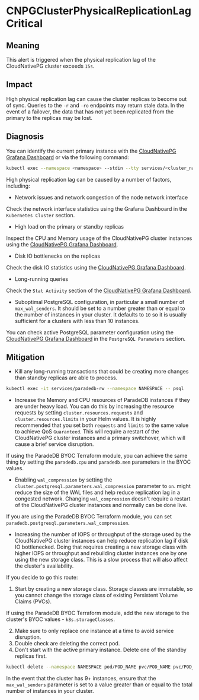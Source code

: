 CNPGClusterPhysicalReplicationLagCritical
=========================================

Meaning
-------

This alert is triggered when the physical replication lag of the CloudNativePG cluster exceeds `15s`.

Impact
------

High physical replication lag can cause the cluster replicas to become out of sync. Queries to the `-r` and `-ro` endpoints may return stale data. In the event of a failover, the data that has not yet been replicated from the primary to the replicas may be lost.

Diagnosis
---------

You can identify the current primary instance with the [CloudNativePG Grafana Dashboard](https://grafana.com/grafana/dashboards/20417-cloudnativepg/) or via the following command:

```bash
kubectl exec --namespace <namespace> --stdin --tty services/<cluster_name>-rw -- psql -c "SELECT * FROM pg_stat_replication;"
```

High physical replication lag can be caused by a number of factors, including:

- Network issues and network congestion of the node network interface

Check the network interface statistics using the Grafana Dashboard in the `Kubernetes Cluster` section.

- High load on the primary or standby replicas

Inspect the CPU and Memory usage of the CloudNativePG cluster instances using the [CloudNativePG Grafana Dashboard](https://grafana.com/grafana/dashboards/20417-cloudnativepg/).

- Disk IO bottlenecks on the replicas

Check the disk IO statistics using the [CloudNativePG Grafana Dashboard](https://grafana.com/grafana/dashboards/20417-cloudnativepg/).

- Long-running queries

Check the `Stat Activity` section of the [CloudNativePG Grafana Dashboard](https://grafana.com/grafana/dashboards/20417-cloudnativepg/).

- Suboptimal PostgreSQL configuration, in particular a small number of `max_wal_senders`. It should be set to a number greater than or equal to the number of instances in your cluster. It defaults to `10` so it is usually sufficient for a clusters with less than 10 instances.

You can check active PostgreSQL parameter configuration using the [CloudNativePG Grafana Dashboard](https://grafana.com/grafana/dashboards/20417-cloudnativepg/) in the `PostgreSQL Parameters` section.

Mitigation
----------

- Kill any long-running transactions that could be creating more changes than standby replicas are able to process.

```bash
kubectl exec -it services/paradedb-rw --namespace NAMESPACE -- psql
```

- Increase the Memory and CPU resources of ParadeDB instances if they are under heavy load. You can do this by increasing the resource requests by setting `cluster.resources.requests` and `cluster.resources.limits` in your Helm values. It is highly recommended that you set both `requests` and `limits` to the same value to achieve QoS `Guaranteed`. This will require a restart of the CloudNativePG cluster instances and a primary switchover, which will cause a brief service disruption.

If using the ParadeDB BYOC Terraform module, you can achieve the same thing by setting the `paradedb.cpu` and `paradedb.mem` parameters in the BYOC values.

- Enabling `wal_compression` by setting the `cluster.postgresql.parameters.wal_compression` parameter to `on`. might reduce the size of the WAL files and help reduce replication lag in a congested network. Changing `wal_compression` doesn't require a restart of the CloudNativePG cluster instances and normally can be done live.

If you are using the ParadeDB BYOC Terraform module, you can set `paradedb.postgresql.parameters.wal_compression`.

- Increasing the number of IOPS or throughput of the storage used by the CloudNativePG cluster instances can help reduce replication lag if disk IO bottlenecked. Doing that requires creating a new storage class with higher IOPS or throughput and rebuilding cluster instances one by one using the new storage class. This is a slow process that will also affect the cluster's availability.

If you decide to go this route:

1. Start by creating a new storage class. Storage classes are immutable, so you cannot change the storage class of existing Persistent Volume Claims (PVCs).

If using the ParadeDB BYOC Terraform module, add the new storage to the cluster's BYOC values - `k8s.storageClasses`.

2. Make sure to only replace one instance at a time to avoid service disruption.
3. Double check are deleting the correct pod.
4. Don't start with the active primary instance. Delete one of the standby replicas first.

```bash
kubectl delete --namespace NAMESPACE pod/POD_NAME pvc/POD_NAME pvc/POD_NAME-wal
```

In the event that the cluster has 9+ instances, ensure that the `max_wal_senders` parameter is set to a value greater than or equal to the total number of instances in your cluster.

